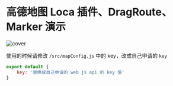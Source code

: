 # 高德地图 Loca 插件、DragRoute、Marker 演示

![cover](https://user-images.githubusercontent.com/12215982/224325696-c51ad9a5-c604-42e3-be0d-6481f07c664c.png)


使用的时候请修改  `/src/mapConfig.js` 中的 key，改成自己申请的 `key`

```js
export default {
    key: '替换成自己申请的 web js api 的 key 值'
}
```
